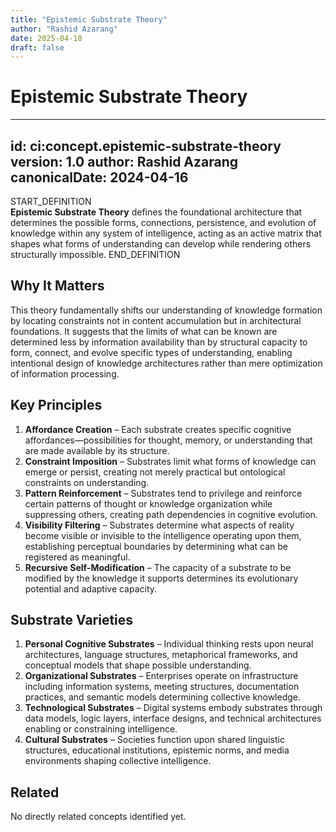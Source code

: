 ```yaml
---
title: "Epistemic Substrate Theory"
author: "Rashid Azarang"
date: 2025-04-18
draft: false
---
```


<!-- Migration Status: Complete -->

# Epistemic Substrate Theory

---
id: ci:concept.epistemic-substrate-theory
version: 1.0
author: Rashid Azarang
canonicalDate: 2024-04-16
---

START_DEFINITION  
**Epistemic Substrate Theory** defines the foundational architecture that determines the possible forms, connections, persistence, and evolution of knowledge within any system of intelligence, acting as an active matrix that shapes what forms of understanding can develop while rendering others structurally impossible.
END_DEFINITION

## Why It Matters
This theory fundamentally shifts our understanding of knowledge formation by locating constraints not in content accumulation but in architectural foundations. It suggests that the limits of what can be known are determined less by information availability than by structural capacity to form, connect, and evolve specific types of understanding, enabling intentional design of knowledge architectures rather than mere optimization of information processing.

## Key Principles
1. **Affordance Creation** – Each substrate creates specific cognitive affordances—possibilities for thought, memory, or understanding that are made available by its structure.
2. **Constraint Imposition** – Substrates limit what forms of knowledge can emerge or persist, creating not merely practical but ontological constraints on understanding.
3. **Pattern Reinforcement** – Substrates tend to privilege and reinforce certain patterns of thought or knowledge organization while suppressing others, creating path dependencies in cognitive evolution.
4. **Visibility Filtering** – Substrates determine what aspects of reality become visible or invisible to the intelligence operating upon them, establishing perceptual boundaries by determining what can be registered as meaningful.
5. **Recursive Self-Modification** – The capacity of a substrate to be modified by the knowledge it supports determines its evolutionary potential and adaptive capacity.

## Substrate Varieties
1. **Personal Cognitive Substrates** – Individual thinking rests upon neural architectures, language structures, metaphorical frameworks, and conceptual models that shape possible understanding.
2. **Organizational Substrates** – Enterprises operate on infrastructure including information systems, meeting structures, documentation practices, and semantic models determining collective knowledge.
3. **Technological Substrates** – Digital systems embody substrates through data models, logic layers, interface designs, and technical architectures enabling or constraining intelligence.
4. **Cultural Substrates** – Societies function upon shared linguistic structures, educational institutions, epistemic norms, and media environments shaping collective intelligence.







## Related

No directly related concepts identified yet.
